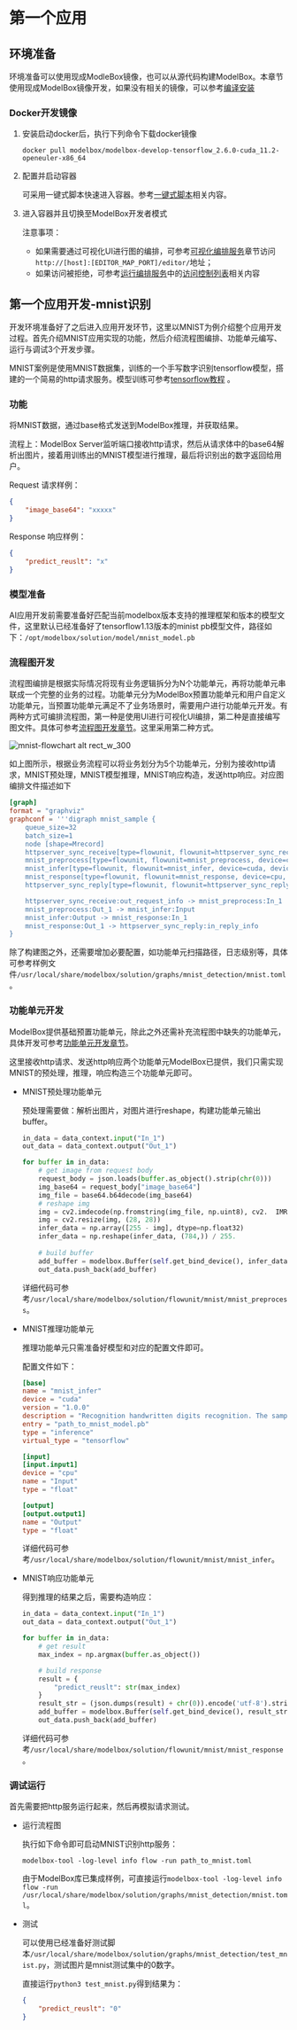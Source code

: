 # 第一个应用

## 环境准备

环境准备可以使用现成ModleBox镜像，也可以从源代码构建ModelBox。本章节使用现成ModelBox镜像开发，如果没有相关的镜像，可以参考[编译安装](../../compile/compile.md)

### Docker开发镜像

1. 安装启动docker后，执行下列命令下载docker镜像

    ```shell
    docker pull modelbox/modelbox-develop-tensorflow_2.6.0-cuda_11.2-openeuler-x86_64
    ```

1. 配置并启动容器

    可采用一键式脚本快速进入容器。参考[一键式脚本](../../faq/container-usage.md)相关内容。

1. 进入容器并且切换至ModelBox开发者模式

   注意事项：
    * 如果需要通过可视化UI进行图的编排，可参考[可视化编排服务](../../server/editor.md)章节访问`http://[host]:[EDITOR_MAP_PORT]/editor/`地址；
    * 如果访问被拒绝，可参考[运行编排服务](../../server/editor.md)中的[访问控制列表](../../server/editor.md#访问控制列表)相关内容

## 第一个应用开发-mnist识别

开发环境准备好了之后进入应用开发环节，这里以MNIST为例介绍整个应用开发过程。首先介绍MNIST应用实现的功能，然后介绍流程图编排、功能单元编写、运行与调试3个开发步骤。

MNIST案例是使用MNIST数据集，训练的一个手写数字识别tensorflow模型，搭建的一个简易的http请求服务。模型训练可参考[tensorflow教程](https://doc.codingdict.com/tensorflow/tfdoc/tutorials/mnist_beginners.html) 。

### 功能

将MNIST数据，通过base格式发送到ModelBox推理，并获取结果。

流程上：ModelBox Server监听端口接收http请求，然后从请求体中的base64解析出图片，接着用训练出的MNIST模型进行推理，最后将识别出的数字返回给用户。

Request 请求样例：

``` json
{
    "image_base64": "xxxxx"
}
```

Response 响应样例：

``` json
{
    "predict_reuslt": "x"
}
```

### 模型准备

AI应用开发前需要准备好匹配当前modelbox版本支持的推理框架和版本的模型文件，这里默认已经准备好了tensorflow1.13版本的minist pb模型文件，路径如下：`/opt/modelbox/solution/model/mnist_model.pb`

### 流程图开发

流程图编排是根据实际情况将现有业务逻辑拆分为N个功能单元，再将功能单元串联成一个完整的业务的过程。功能单元分为ModelBox预置功能单元和用户自定义功能单元，当预置功能单元满足不了业务场景时，需要用户进行功能单元开发。有两种方式可编排流程图，第一种是使用UI进行可视化UI编排，第二种是直接编写图文件。具体可参考[流程图开发章节](../flow/flow.md#流程图开发及运行)。这里采用第二种方式。

![mnist-flowchart alt rect_w_300](../../assets/images/figure/solution/mnist-flowchart.png)

如上图所示，根据业务流程可以将业务划分为5个功能单元，分别为接收http请求，MNIST预处理，MNIST模型推理，MNIST响应构造，发送http响应。对应图编排文件描述如下

``` toml
[graph]
format = "graphviz"
graphconf = '''digraph mnist_sample {
    queue_size=32
    batch_size=1
    node [shape=Mrecord]
    httpserver_sync_receive[type=flowunit, flowunit=httpserver_sync_receive, device=cpu, deviceid=0, time_out_ms=5000, endpoint="https://127.0.0.1:8080", max_requests=100]
    mnist_preprocess[type=flowunit, flowunit=mnist_preprocess, device=cpu, deviceid=0]
    mnist_infer[type=flowunit, flowunit=mnist_infer, device=cuda, deviceid=0]
    mnist_response[type=flowunit, flowunit=mnist_response, device=cpu, deviceid=0]
    httpserver_sync_reply[type=flowunit, flowunit=httpserver_sync_reply, device=cpu, deviceid=0]

    httpserver_sync_receive:out_request_info -> mnist_preprocess:In_1
    mnist_preprocess:Out_1 -> mnist_infer:Input
    mnist_infer:Output -> mnist_response:In_1
    mnist_response:Out_1 -> httpserver_sync_reply:in_reply_info
}
```

除了构建图之外，还需要增加必要配置，如功能单元扫描路径，日志级别等，具体可参考样例文件`/usr/local/share/modelbox/solution/graphs/mnist_detection/mnist.toml`。

### 功能单元开发

ModelBox提供基础预置功能单元，除此之外还需补充流程图中缺失的功能单元，具体开发可参考[功能单元开发章节](../../develop/flowunit/flowunit.md#功能单元开发)。

这里接收http请求、发送http响应两个功能单元ModelBox已提供，我们只需实现MNIST的预处理，推理，响应构造三个功能单元即可。

* MNIST预处理功能单元
  
  预处理需要做：解析出图片，对图片进行reshape，构建功能单元输出buffer。
  
  ``` python
  in_data = data_context.input("In_1")
  out_data = data_context.output("Out_1")
  
  for buffer in in_data:
      # get image from request body
      request_body = json.loads(buffer.as_object().strip(chr(0)))
      img_base64 = request_body["image_base64"]
      img_file = base64.b64decode(img_base64)
      # reshape img
      img = cv2.imdecode(np.fromstring(img_file, np.uint8), cv2.  IMREAD_GRAYSCALE)
      img = cv2.resize(img, (28, 28))
      infer_data = np.array([255 - img], dtype=np.float32)
      infer_data = np.reshape(infer_data, (784,)) / 255.
      
      # build buffer
      add_buffer = modelbox.Buffer(self.get_bind_device(), infer_data)
      out_data.push_back(add_buffer)
  ```

  详细代码可参考`/usr/local/share/modelbox/solution/flowunit/mnist/mnist_preprocess`。

* MNIST推理功能单元
  
  推理功能单元只需准备好模型和对应的配置文件即可。
  
  配置文件如下：

  ```toml
  [base]
  name = "mnist_infer" 
  device = "cuda" 
  version = "1.0.0"  
  description = "Recognition handwritten digits recognition. The sample mnist_model.pb requires tensorflow1.13 " 
  entry = "path_to_mnist_model.pb" 
  type = "inference" 
  virtual_type = "tensorflow" 
  
  [input]
  [input.input1] 
  device = "cpu"
  name = "Input" 
  type = "float" 
  
  [output]
  [output.output1] 
  name = "Output" 
  type = "float"
  ```

  详细代码可参考`/usr/local/share/modelbox/solution/flowunit/mnist/mnist_infer`。

* MNIST响应功能单元
  
  得到推理的结果之后，需要构造响应：
  
  ``` python
  in_data = data_context.input("In_1")
  out_data = data_context.output("Out_1")
  
  for buffer in in_data:
      # get result
      max_index = np.argmax(buffer.as_object())
  
      # build response
      result = {
          "predict_reuslt": str(max_index)
      }
      result_str = (json.dumps(result) + chr(0)).encode('utf-8').strip()
      add_buffer = modelbox.Buffer(self.get_bind_device(), result_str)
      out_data.push_back(add_buffer)
  ```

  详细代码可参考`/usr/local/share/modelbox/solution/flowunit/mnist/mnist_response`。

### 调试运行

首先需要把http服务运行起来，然后再模拟请求测试。

* 运行流程图

  执行如下命令即可启动MNIST识别http服务：

  ``` shell
  modelbox-tool -log-level info flow -run path_to_mnist.toml
  ```

  由于ModelBox库已集成样例，可直接运行`modelbox-tool -log-level info flow -run /usr/local/share/modelbox/solution/graphs/mnist_detection/mnist.toml`。

* 测试

  可以使用已经准备好测试脚本`/usr/local/share/modelbox/solution/graphs/mnist_detection/test_mnist.py`，测试图片是mnist测试集中的0数字。

  直接运行`python3 test_mnist.py`得到结果为：

  ``` json
  {
      "predict_reuslt": "0"
  }
  ```
